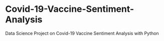 # Covid-19-Vaccine-Sentiment-Analysis
Data Science Project on Covid-19 Vaccine Sentiment Analysis with Python
